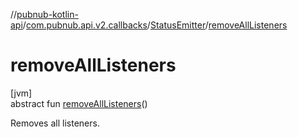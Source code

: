 //[pubnub-kotlin-api](../../../index.md)/[com.pubnub.api.v2.callbacks](../index.md)/[StatusEmitter](index.md)/[removeAllListeners](remove-all-listeners.md)

# removeAllListeners

[jvm]\
abstract fun [removeAllListeners](remove-all-listeners.md)()

Removes all listeners.
